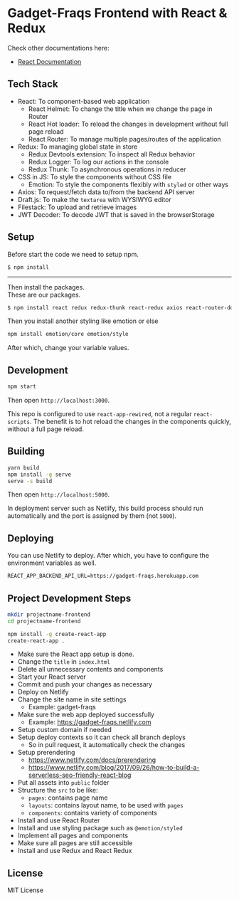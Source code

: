 # Gadget-Fraqs Frontend with React & Redux

<!-- [![Netlify Status](https://api.netlify.com/api/v1/badges/b455ba2f-b8b4-4637-baa2-9bd90f146de4/deploy-status)](https://app.netlify.com/sites/ideabyte/deploys) -->

Check other documentations here:

- [React Documentation](README_REACT.md)

## Tech Stack

- React: To component-based web application
  - React Helmet: To change the title when we change the page in Router
  - React Hot loader: To reload the changes in development without full page reload
  - React Router: To manage multiple pages/routes of the application
- Redux: To managing global state in store
  - Redux Devtools extension: To inspect all Redux behavior
  - Redux Logger: To log our actions in the console
  - Redux Thunk: To asynchronous operations in reducer
- CSS in JS: To style the components without CSS file
  - Emotion: To style the components flexibly with `styled` or other ways
- Axios: To request/fetch data to/from the backend API server
- Draft.js: To make the `textarea` with WYSIWYG editor
- Filestack: To upload and retrieve images
- JWT Decoder: To decode JWT that is saved in the browserStorage

## Setup

Before start the code we need to setup npm. 
```
$ npm install
```
<hr>
Then install the packages.<br>
These are our packages.

```txt
$ npm install react redux redux-thunk react-redux axios react-router-dom
```
Then you install another styling like emotion or else

```txt
npm install emotion/core emotion/style
```

After which, change your variable values.

## Development

```sh
npm start
```

Then open `http://localhost:3000`.

This repo is configured to use `react-app-rewired`, not a regular `react-scripts`. The benefit is to hot reload the changes in the components quickly, without a full page reload.

## Building

```sh
yarn build
npm install -g serve
serve -s build
```

Then open `http://localhost:5000`.

In deployment server such as Netlify, this build process should run automatically and the port is assigned by them (not `5000`).

## Deploying

You can use Netlify to deploy. After which, you have to configure the environment variables as well.

```txt
REACT_APP_BACKEND_API_URL=https://gadget-fraqs.herokuapp.com
```

## Project Development Steps

```sh
mkdir projectname-frontend
cd projectname-frontend

npm install -g create-react-app
create-react-app .
```

- Make sure the React app setup is done.
- Change the `title` in `index.html`
- Delete all unnecessary contents and components
- Start your React server
- Commit and push your changes as necessary
- Deploy on Netlify
- Change the site name in site settings
  - Example: gadget-fraqs
- Make sure the web app deployed successfully
  - Example: https://gadget-fraqs.netlify.com
- Setup custom domain if needed
- Setup deploy contexts so it can check all branch deploys
  - So in pull request, it automatically check the changes
- Setup prerendering
  - https://www.netlify.com/docs/prerendering
  - https://www.netlify.com/blog/2017/09/26/how-to-build-a-serverless-seo-friendly-react-blog
- Put all assets into `public` folder
- Structure the `src` to be like:
  - `pages`: contains page name
  - `layouts`: contains layout name, to be used with `pages`
  - `components`: contains variety of components
- Install and use React Router
- Install and use styling package such as `@emotion/styled`
- Implement all pages and components
- Make sure all pages are still accessible
- Install and use Redux and React Redux

## License

MIT License